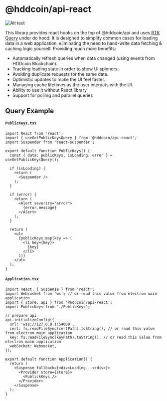 # @hddcoin/api-react
![Alt text](https://www.hddcoin.net/img/hddcoin_logo.svg)

This library provides react hooks on the top of @hddcoin/api and uses [RTK Query](https://redux-toolkit.js.org/rtk-query/overview) under do hood.
It is designed to simplify common cases for loading data in a web application, eliminating the need to hand-write data fetching & caching logic yourself. Providing much more benefits:

 - Automatically refresh queries when data changed (using events from HDDcoin Blockchain).
 - Tracking loading state in order to show UI spinners.
 - Avoiding duplicate requests for the same data.
 - Optimistic updates to make the UI feel faster.
 - Managing cache lifetimes as the user interacts with the UI.
 - Ability to use it without React library
 - Support for polling and parallel queries

## Query Example

#### **`PublicKeys.tsx`**
```tsx
import React from 'react';
import { useGetPublicKeysQuery } from '@hddcoin/api-react';
import Suspender from 'react-suspender';

export default function PublicKeys() {
  const { data: publicKeys, isLoading, error } = useGetPublicKeysQuery();

  if (isLoading) {
    return (
      <Suspender />
    );
  }

  if (error) {
    return (
      <Alert severiry="error">
        {error.message}
      </Alert>
    );
  }

  return (
    <ul>
      {publicKeys.map(key => (
        <li key={key}>
          {key}
        </li>
      ))}
    </ul>
  );
}
```

#### **`Application.tsx`**
```tsx
import React, { Suspense } from 'react';
import Websocket from 'ws'; // or read this value from electron main application
import { store, api } from '@hddcoin/api-react';
import PublicKeys from './PublicKeys';

// prepare api 
api.initializeConfig({
  url: 'wss://127.0.0.1:54000',
  cert: fs.readFileSync(certPath).toString(), // or read this value from electron main application
  key: fs.readFileSync(keyPath).toString(), // or read this value from electron main application
  webSocket: Websocket,
});

export default function Application() {
  return (
    <Suspense fallback={<div>Loading...</div>}>
      <Provider store={store}>
        <PublickKeys />
      </Provider>
    </Suspense>
  );
}
```
